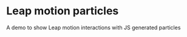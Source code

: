Leap motion particles
==========

A demo to show Leap motion interactions with JS generated particles
